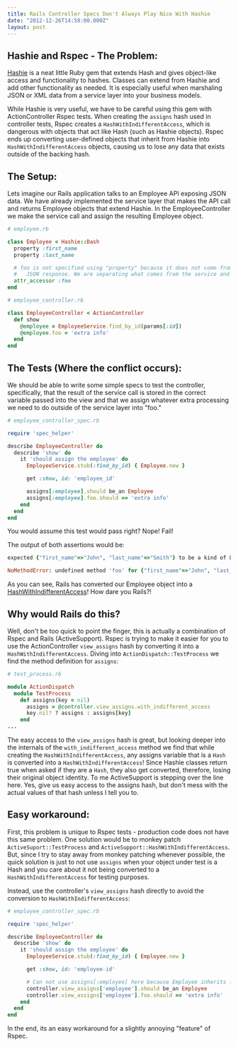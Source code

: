 ```yaml
---
title: Rails Controller Specs Don't Always Play Nice With Hashie
date: "2012-12-26T14:58:00.000Z"
layout: post
---
```


## Hashie and Rspec - The Problem:

[Hashie](https://github.com/intridea/hashie) is a neat little Ruby gem that extends Hash and gives object-like access and functionality to hashes. Classes can extend from Hashie and add other functionality as needed. It is especially useful when marshaling JSON or XML data from a service layer into your business models.

While Hashie is very useful, we have to be careful using this gem with ActionController Rspec tests. When creating the `assigns` hash used in controller tests, Rspec creates a `HashWithIndifferentAccess`, which is dangerous with objects that act like Hash (such as Hashie objects). Rspec ends up converting user-defined objects that inherit from Hashie into `HashWithIndifferentAccess` objects, causing us to lose any data that exists outside of the backing hash.

## The Setup:

Lets imagine our Rails application talks to an Employee API exposing JSON data. We have already implemented the service layer that makes the API call and returns Employee objects that extend Hashie. In the EmployeeController we make the service call and assign the resulting Employee object.

```ruby
# employee.rb

class Employee < Hashie::Dash
  property :first_name
  property :last_name

  # foo is not specified using "property" because it does not come from the EmployeeService
  #   JSON response. We are separating what comes from the service and what does not.
  attr_accessor :foo
end
```

```ruby
# employee_controller.rb

class EmployeeController < ActionController
  def show
    @employee = EmployeeService.find_by_id(params[:id])
    @employee.foo = 'extra info'
  end
end
```

## The Tests (Where the conflict occurs):

We should be able to write some simple specs to test the controller, specifically, that the result of the service call is stored in the correct variable passed into the view and that we assign whatever extra processing we need to do outside of the service layer into "foo."

```ruby
# employee_controller_spec.rb

require 'spec_helper'

describe EmployeeController do
  describe 'show' do
    it 'should assign the employee' do
      EmployeeService.stub(:find_by_id) { Employee.new }

      get :show, id: 'employee_id'

      assigns[:employee].should be_an Employee
      assigns[:employee].foo.should == 'extra info'
    end
  end
end
```

You would assume this test would pass right? Nope! Fail!

The output of both assertions would be:

```ruby
expected {"first_name"=>"John", "last_name"=>"Smith"} to be a kind of Employee

NoMethodError: undefined method 'foo' for {"first_name"=>"John", "last_name"=>"Smith"}:ActiveSupport::HashWithIndifferentAccess
```

As you can see, Rails has converted our Employee object into a [HashWithIndifferentAccess](http://api.rubyonrails.org/classes/ActiveSupport/HashWithIndifferentAccess.html)! How dare you Rails?!

## Why would Rails do this?

Well, don't be too quick to point the finger, this is actually a combination of Rspec and Rails (ActiveSupport). Rspec is trying to make it easier for you to use the ActionController `view_assigns` hash by converting it into a `HashWithIndifferentAccess`. Diving into `ActionDispatch::TestProcess` we find the method definition for `assigns`:

```ruby
# test_process.rb

module ActionDispatch
  module TestProcess
    def assigns(key = nil)
      assigns = @controller.view_assigns.with_indifferent_access
      key.nil? ? assigns : assigns[key]
    end
...
```

The easy access to the `view_assigns` hash is great, but looking deeper into the internals of the `with_indifferent_access` method we find that while creating the `HashWithIndifferentAccess`, any assigns variable that is a `Hash` is converted into a `HashWithIndifferentAccess`! Since Hashie classes return true when asked if they are a `Hash`, they also get converted, therefore, losing their original object identity. To me ActiveSupport is stepping over the line here. Yes, give us easy access to the assigns hash, but don't mess with the actual values of that hash unless I tell you to.

## Easy workaround:

First, this problem is unique to Rspec tests - production code does not have this same problem. One solution would be to monkey patch `ActiveSuport::TestProcess` and `ActiveSupport::HashWithIndifferentAccess`. But, since I try to stay away from monkey patching whenever possible, the quick solution is just to not use `assigns` when your object under test is a Hash and you care about it not being converted to a `HashWithIndifferentAccess` for testing purposes.

Instead, use the controller's `view_assigns` hash directly to avoid the conversion to `HashWithIndifferentAccess`:

```ruby
# employee_controller_spec.rb

require 'spec_helper'

describe EmployeeController do
  describe 'show' do
    it 'should assign the employee' do
      EmployeeService.stub(:find_by_id) { Employee.new }

      get :show, id: 'employee-id'

      # Can not use assigns[:employee] here because Employee inherits from Hashie
      controller.view_assigns['employee'].should be_an Employee
      controller.view_assigns['employee'].foo.should == 'extra info'
    end
  end
end
```

In the end, its an easy workaround for a slightly annoying "feature" of Rspec.
